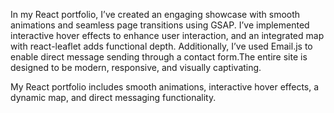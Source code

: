 In my React portfolio, I’ve created an engaging showcase with smooth animations and seamless page transitions using GSAP. I’ve implemented interactive hover effects to enhance user interaction, and an integrated map with react-leaflet adds functional depth. Additionally, I’ve used Email.js to enable direct message sending through a contact form.The entire site is designed to be modern, responsive, and visually captivating.

My React portfolio includes smooth animations, interactive hover effects, a dynamic map, and direct messaging functionality.

